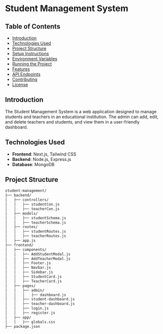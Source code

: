 # Student Management System

## Table of Contents

- [Introduction](#introduction)
- [Technologies Used](#technologies-used)
- [Project Structure](#project-structure)
- [Setup Instructions](#setup-instructions)
- [Environment Variables](#environment-variables)
- [Running the Project](#running-the-project)
- [Features](#features)
- [API Endpoints](#api-endpoints)
- [Contributing](#contributing)
- [License](#license)

## Introduction

The Student Management System is a web application designed to manage students and teachers in an educational institution. The admin can add, edit, and delete teachers and students, and view them in a user-friendly dashboard.

## Technologies Used

- **Frontend**: Next.js, Tailwind CSS
- **Backend**: Node.js, Express.js
- **Database**: MongoDB

## Project Structure

```bash
student-management/
├── backend/
│   ├── controllers/
│   │   ├── studentCon.js
│   │   ├── teacherCon.js
│   ├── models/
│   │   ├── studentSchema.js
│   │   ├── teacherSchema.js
│   ├── routes/
│   │   ├── studentRoutes.js
│   │   ├── teacherRoutes.js
│   ├── app.js
├── frontend/
│   ├── components/
│   │   ├── AddStudentModal.js
│   │   ├── AddTeacherModal.js
│   │   ├── Footer.js
│   │   ├── Navbar.js
│   │   ├── Sidebar.js
│   │   ├── StudentCard.js
│   │   ├── TeacherCard.js
│   ├── pages/
│   │   ├── admin/
│   │   │   ├── dashboard.js
│   │   ├── student-dashboard.js
│   │   ├── teacher-dashboard.js
│   │   ├── login.js
│   │   ├── register.js
│   ├── app/
│   │   ├── globals.css
├── package.json
